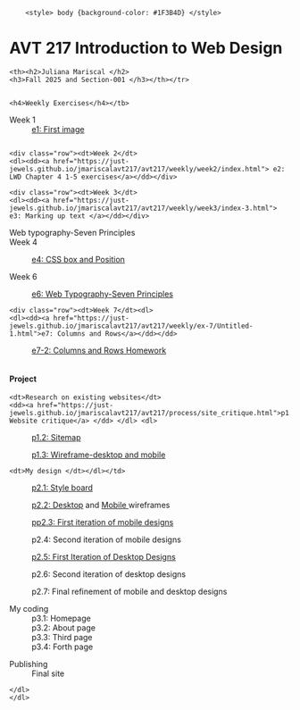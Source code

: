 

<html>
	<head> 
		
		<style> body {background-color: #1F3B4D} </style>
		 
<meta charset="UTF-8">
<link rel="stylesheet" href="homepage-style.css">

</head>

<body>
<div class="title-container"><span class="title-bottom">
	<h1>AVT 217 Introduction to Web Design</h1></span> </div>
<param value="1000px"><div class="title-container">

		
	<th><h2>Juliana Mariscal </h2>
	<h3>Fall 2025 and Section-001 </h3></th></tr>

<div class="weekly">
  <div class="column">

	 
<tb>

	<h4>Weekly Exercises</h4></tb>

<tb><dl><div class="bodies"><span class= "text-wrapper-bottom">
	<div class="row"><dt>Week 1</dt> 
    <dd><a href="https://just-jewels.github.io/jmariscalavt217/avt217/weekly/Week%201/ghost_remix_desktop.png"> e1: First image</a></dd></dl></div>

	


	<div class="row"><dt>Week 2</dt>
	<dl><dd><a href="https://just-jewels.github.io/jmariscalavt217/avt217/weekly/week2/index.html"> e2: LWD Chapter 4 1-5 exercises</a></dd></div>
</dl>
    


	<div class="row"><dt>Week 3</dt>
	<dl><dd><a href="https://just-jewels.github.io/jmariscalavt217/avt217/weekly/week3/index-3.html"> e3: Marking up text </a></dd></div>
</dl>

<div class="row"><dt>Web typography-Seven Principles</dt>
	<dt>Week 4</dt>
	<dl><dd><a href="https://just-jewels.github.io/jmariscalavt217/avt217/weekly/Week%206/index.html">e4: CSS box and Position</a></dd>
</dl></div>

<div class="row"><dt>Week 6</dt><dl>
	<dl><dd> <a href="https://just-jewels.github.io/jmariscalavt217/avt217/weekly/week4/exercise4-midterm.html"> e6: Web Typography-Seven Principles </a> </dd></dl></div>

	<div class="row"><dt>Week 7</dt><dl>
	<dl><dd><a href="https://just-jewels.github.io/jmariscalavt217/avt217/weekly/ex-7/Untitled-1.html">e7: Columns and Rows</a></dd></dd>
<dd><dl><a href="https://just-jewels.github.io/jmariscalavt217/avt217/weekly/e7-2/e7-2-homework.html"> e7-2: Columns and Rows Homework </a></dl><dd></div>


</div>

  

<!-- weekly ends-->
<div id="project"><div class="row">
  <div class="column"><tb>
<tr><h4>Project</h4><div class="bodies"><span class= "text-wrapper-bottom">
<dl><dl><dl>

	<dt>Research on existing websites</dt>
    <dd><a href="https://just-jewels.github.io/jmariscalavt217/avt217/process/site_critique.html">p1.1: Website critique</a> </dd> </dl> <dl>
  <dd><a href="https://just-jewels.github.io/jmariscalavt217/avt217/process/P1-2-Ironmouse-Webpage-Live.html"> p1.2: Sitemap </a></dd></dl> <dl>
	<dd><a href="https://just-jewels.github.io/jmariscalavt217/avt217/process/p1-3-wires.html"> p1.3: Wireframe-desktop and mobile </a></dd>
</dl>
<dl> 

	<dt>My design </dt></dl></td>
   <dl><dd><a href="https://just-jewels.github.io/jmariscalavt217/avt217/process/Project-2.1.html">p2.1: Style board </a></dd>
<dl> <dd><a href="https://just-jewels.github.io/jmariscalavt217/avt217/process/p2.2-wire.html">p2.2: Desktop</a> and <a href="https://just-jewels.github.io/jmariscalavt217/avt217/process/mobile-p2.html">Mobile </a>wireframes</dd> </dl>
<dl> <dd><a href="https://just-jewels.github.io/jmariscalavt217/avt217/process/project%202.4/p2.3.html"> pp2.3: First iteration of mobile designs </a> </dd> </dl>
<dl> <dd>p2.4: Second iteration of mobile designs</dd> </dl>
<dl> <dd><a href="https://just-jewels.github.io/jmariscalavt217/avt217/process/p2.4-desktop/uyuniweb.html"> p2.5: First Iteration of Desktop Designs</a></dd> </dl></dl>
<dl>	<dd>p2.6: Second iteration of desktop designs</dd> </dl>
<dl> <dd>p2.7: Final refinement of mobile and desktop designs</dd> </dl>
<dl>
	<dt>My coding </dt>
    <dd>p3.1: Homepage</dd>
    <dd>p3.2: About page</dd>
    <dd>p3.3: Third page</dd>
	<dd>p3.4: Forth page</dd>

</dl>
	
<dl>
	<dt>Publishing</dt>
    <dd>Final site</dd>
</dl>
	
	</dl>
	</dl>

	
